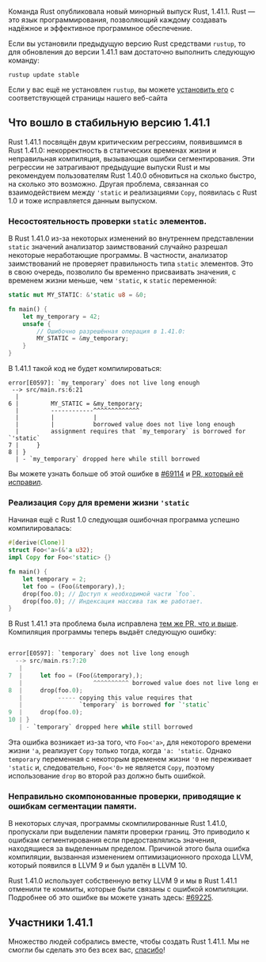 Команда Rust опубликовала новый минорный выпуск Rust, 1.41.1. Rust — это язык программирования, позволяющий каждому создавать надёжное и эффективное программное обеспечение.

Если вы установили предыдущую версию Rust средствами `rustup`, то для обновления до версии 1.41.1 вам достаточно выполнить следующую команду:

```console
rustup update stable
```

Если у вас ещё не установлен `rustup`, вы можете [установить его] с соответствующей страницы нашего веб-сайта

## Что вошло в стабильную версию 1.41.1

Rust 1.41.1 посвящён двум критическим регрессиям, появившимся в Rust 1.41.0: некорректность в статических временах жизни и неправильная компиляция, вызывающая ошибки сегментирования. Эти регрессии не затрагивают предыдущие выпуски Rust и мы рекомендуем пользователям Rust 1.40.0 обновиться на сколько быстро, на сколько это возможно. Другая проблема, связанная со взаимодействием между `'static` и реализациями `Copy`, появилась с Rust 1.0 и тоже исправляется данным выпуском.

### Несостоятельность проверки `static` элементов.

В Rust 1.41.0 из-за некоторых изменений во внутреннем представлении `static` значений анализатор заимствований случайно разрешал некоторые неработающие программы. В частности, анализатор заимствований не проверяет правильность типа `static` элементов. Это в свою очередь, позволило бы временно присваивать значения, с временем жизни меньше, чем `'static`, к `static` переменной:

```rust
static mut MY_STATIC: &'static u8 = &0;

fn main() {
    let my_temporary = 42;
    unsafe {
        // Ошибочно разрешённая операция в 1.41.0:
        MY_STATIC = &my_temporary;
    }
}
```

В 1.41.1 такой код не будет компилироваться:

```
error[E0597]: `my_temporary` does not live long enough
 --> src/main.rs:6:21
  |
6 |         MY_STATIC = &my_temporary;
  |         ------------^^^^^^^^^^^^^
  |         |           |
  |         |           borrowed value does not live long enough
  |         assignment requires that `my_temporary` is borrowed for `'static`
7 |     }
8 | }
  | - `my_temporary` dropped here while still borrowed
```

Вы можете узнать больше об этой ошибке в [#69114] и [PR, который её исправил].

### Реализация `Copy` для времени жизни `'static`

Начиная ещё с Rust 1.0 следующая ошибочная программа успешно компилировалась:

```rust
#[derive(Clone)]
struct Foo<'a>(&'a u32);
impl Copy for Foo<'static> {}

fn main() {
    let temporary = 2;
    let foo = (Foo(&temporary),);
    drop(foo.0); // Доступ к необходимой части `foo`.
    drop(foo.0); // Индексация массива так же работает.
}
```

В Rust 1.41.1 эта проблема была исправлена [тем же PR, что и выше](https://github.com/rust-lang/rust/pull/69145). Компиляция программы теперь выдаёт следующую ошибку:

```rust

error[E0597]: `temporary` does not live long enough
  --> src/main.rs:7:20
   |
7  |     let foo = (Foo(&temporary),);
   |                    ^^^^^^^^^^ borrowed value does not live long enough
8  |     drop(foo.0);
   |          ----- copying this value requires that
   |                `temporary` is borrowed for `'static`
9  |     drop(foo.0);
10 | }
   | - `temporary` dropped here while still borrowed
```

Эта ошибка возникает из-за того, что `Foo<'a>`, для некоторого времени жизни `'a`, реализует `Copy` только тогда, когда `'a: 'static`. Однако `temporary` переменная с некоторым временем жизни `'0` не переживает `'static` и, следовательно, `Foo<'0>` не является `Copy`, поэтому использование `drop` во второй раз должно быть ошибкой.

### Неправильно скомпонованные проверки, приводящие к ошибкам сегментации памяти.

В некоторых случая, программы скомпилированные Rust 1.41.0, пропускали при выделении памяти проверки границ. Это приводило к ошибкам сегментирования если предоставлялись значения, находящиеся за выделенным пределом. Причиной этого была ошибка компиляции, вызванная изменением оптимизационного прохода LLVM, который появился в LLVM 9 и был удалён в LLVM 10.

Rust 1.41.0 использует собственную ветку LLVM 9 и мы в Rust 1.41.1 отменили те коммиты, которые были связаны с ошибкой компиляции. Подробнее об это ошибке вы можете узнать здесь: [#69225].

## Участники 1.41.1

Множество людей собрались вместе, чтобы создать Rust 1.41.1. Мы не смогли бы сделать это без всех вас, [спасибо](https://thanks.rust-lang.org/rust/1.41.1/)!


[установить его]: https://www.rust-lang.org/tools/install
[#69114]: https://github.com/rust-lang/rust/issues/69114
[PR, который её исправил]: https://github.com/rust-lang/rust/pull/69145
[#69225]: https://blog.rust-lang.org/2019/12/19/Rust-1.40.0.html#borrow-check-migration-warnings-are-hard-errors-in-rust-2015
